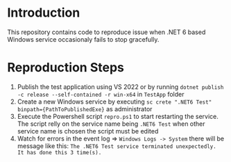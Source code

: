 # Introduction
This repository contains code to reproduce issue when .NET 6 based Windows service occasionaly fails to stop gracefully.

# Reproduction Steps
1. Publish the test application using VS 2022 or by running `dotnet publish -c release --self-contained -r win-x64` in `TestApp` folder
2. Create a new Windows service by executing `sc crete ".NET6 Test" binpath={PathToPublishedExe}` as administrator
3. Execute the Powershell script `repro.ps1` to start restarting the service. The script relly on the service name being `.NET6 Test` when other service name is chosen the script must be edited
4. Watch for errors in the event log => `Windows Logs -> System` there will be message like this: `The .NET6 Test service terminated unexpectedly.  It has done this 3 time(s).`

